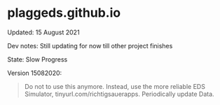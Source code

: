 # plaggeds.github.io
Updated: 15 August 2021

Dev notes: Still updating for now till other project finishes

State: Slow Progress

Version 15082020:

>Do not to use this anymore. Instead, use the more reliable EDS Simulator, tinyurl.com/richtigsauerapps.
>Periodically update Data.
